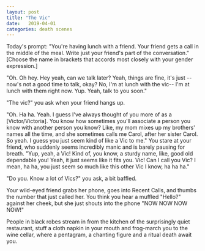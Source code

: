 ```yaml
---
layout: post
title: "The Vic"
date:   2019-04-01
categories: death scenes
---
```

Today's prompt: "You're having lunch with a friend. Your friend gets a call in the middle of the meal. Write just your friend's part of the conversation." [Choose the name in brackets that accords most closely with your gender expression.]

"Oh. Oh hey. Hey yeah, can we talk later? Yeah, things are fine, it's just -- now's not a good time to talk, okay? No, I'm at lunch with the vic-- I'm at lunch with them right now. Yup. Yeah, talk to you soon."

"The vic?" you ask when your friend hangs up.

"Oh. Ha ha. Yeah. I guess I've always thought of you more of as a [Victor/Victoria]. You know how sometimes you'll associate a person you know with another person you know? Like, my mom mixes up my brothers' names all the time, and she sometimes calls me Carol, after her sister Carol. So yeah. I guess you just seem kind of like a Vic to me." You stare at your friend, who suddenly seems incredibly manic and is barely pausing for breath. "Yup, yeah, a Vic! Kind of, you know, a sturdy name, like, good old dependable you! Yeah, it just seems like it fits you. Vic! Can I call you Vic? I mean, ha ha, you just seem so much like this other Vic I know, ha ha ha."

"Do you. Know a lot of Vics?" you ask, a bit baffled.

Your wild-eyed friend grabs her phone, goes into Recent Calls, and thumbs the number that just called her. You think you hear a muffled "Hello?" against her cheek, but she just shouts into the phone "NOW NOW NOW NOW!"

People in black robes stream in from the kitchen of the surprisingly quiet restaurant, stuff a cloth napkin in your mouth and frog-march you to the wine cellar, where a pentagram, a chanting figure and a ritual death await you.
